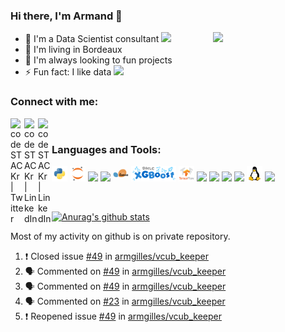 ### Hi there, I'm Armand 👋
<img align='right' src="https://media.giphy.com/media/M9gbBd9nbDrOTu1Mqx/giphy.gif" width="180">

- 🔭 I'm a Data Scientist consultant  <img src="https://media.giphy.com/media/WUlplcMpOCEmTGBtBW/giphy.gif" width="30"> 
- 🌱 I'm living in Bordeaux
- 👯 I'm always looking to fun projects
- ⚡ Fun fact: I like data  <img src="https://media.giphy.com/media/jUQHpQ3UjFBfRlQekP/giphy.gif" width="20"> 

### Connect with me:

[<img align="left" alt="codeSTACKr | Twitter" width="22px" src="https://cdn.jsdelivr.net/npm/simple-icons@v3/icons/twitter.svg" />][twitter]
[<img align="left" alt="codeSTACKr | LinkedIn" width="22px" src="https://cdn.jsdelivr.net/npm/simple-icons@v3/icons/linkedin.svg" />][linkedin]
[<img align="left" alt="codeSTACKr | LinkedIn" width="22px" src="https://cdn.jsdelivr.net/npm/simple-icons@v3/icons/medium.svg" />][medium]

<br />

### Languages and Tools:

<code><img height="25" src="https://raw.githubusercontent.com/github/explore/80688e429a7d4ef2fca1e82350fe8e3517d3494d/topics/python/python.png"></code>
<code><img height="25" src="https://raw.githubusercontent.com/github/explore/80688e429a7d4ef2fca1e82350fe8e3517d3494d/topics/jupyter-notebook/jupyter-notebook.png"></code>
<code><img height="25" src="https://camo.githubusercontent.com/5cb734f6fc37f645dc900e35559c60d91cc6b550/68747470733a2f2f6465762e70616e6461732e696f2f7374617469632f696d672f70616e6461732e737667"></code>
<code><img height="25" src="https://camo.githubusercontent.com/37d9964b95f38c96ed2cce75182f7ebda4b90f64/68747470733a2f2f676863646e2e7261776769742e6f72672f6e756d70792f6e756d70792f6d61737465722f6272616e64696e672f69636f6e732f7072696d6172792f6e756d70796c6f676f2e737667"></code>
<code><img height="25" src="https://raw.githubusercontent.com/github/explore/80688e429a7d4ef2fca1e82350fe8e3517d3494d/topics/scikit-learn/scikit-learn.png"></code>
<code><img height="25" src="https://raw.githubusercontent.com/dmlc/dmlc.github.io/master/img/logo-m/xgboost.png"></code>
<code><img height="25" src="https://raw.githubusercontent.com/github/explore/80688e429a7d4ef2fca1e82350fe8e3517d3494d/topics/tensorflow/tensorflow.png"></code>
<code><img height="25" src="https://camo.githubusercontent.com/0d08dc4f9466d347e8d28a951ea51e3430c6f92c/68747470733a2f2f73332e616d617a6f6e6177732e636f6d2f6b657261732e696f2f696d672f6b657261732d6c6f676f2d323031382d6c617267652d313230302e706e67"></code>
<code><img height="25" src="https://avatars2.githubusercontent.com/u/5997976?s=200&v=4"></code>
<code><img height="25" src="https://github.com/mwaskom/seaborn/blob/master/doc/_static/logo-wide-lightbg.svg"></code>
<code><img height="25" src="https://avatars3.githubusercontent.com/in/15368?s=60&v=4"></code>
<code><img height="25" src="https://raw.githubusercontent.com/github/explore/80688e429a7d4ef2fca1e82350fe8e3517d3494d/topics/linux/linux.png"></code>
<code><img height="25" src="https://camo.githubusercontent.com/fad01f2c15a7fc0326d7e9cc816f46757fc86ed8/68747470733a2f2f73332e616d617a6f6e6177732e636f6d2f636f6e64612d6465762f636f6e64615f6c6f676f2e737667"></code>

<br />

[![Anurag's github stats](https://github-readme-stats.vercel.app/api?username=armgilles&count_private=true&show_icons=true&theme=hartreuse-dark)](https://github.com/anuraghazra/github-readme-stats)

Most of my activity on github is on private repository.


<!--START_SECTION:activity-->
1. ❗️ Closed issue [#49](https://github.com/armgilles/vcub_keeper/issues/49) in [armgilles/vcub_keeper](https://github.com/armgilles/vcub_keeper)
2. 🗣 Commented on [#49](https://github.com/armgilles/vcub_keeper/issues/49) in [armgilles/vcub_keeper](https://github.com/armgilles/vcub_keeper)
3. 🗣 Commented on [#49](https://github.com/armgilles/vcub_keeper/issues/49) in [armgilles/vcub_keeper](https://github.com/armgilles/vcub_keeper)
4. 🗣 Commented on [#23](https://github.com/armgilles/vcub_keeper/issues/23) in [armgilles/vcub_keeper](https://github.com/armgilles/vcub_keeper)
5. ❗️ Reopened issue [#49](https://github.com/armgilles/vcub_keeper/issues/49) in [armgilles/vcub_keeper](https://github.com/armgilles/vcub_keeper)
<!--END_SECTION:activity-->


[twitter]: https://twitter.com/arm_gilles
[linkedin]: www.linkedin.com/in/armandgilles
[medium]: https://medium.com/@arm_gilles
